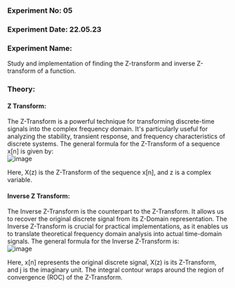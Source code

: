 ### Experiment No: 05
### Experiment Date: 22.05.23

### Experiment Name: 
Study and implementation of finding the Z-transform and inverse Z-transform of a function.

### Theory:

#### Z Transform:
The Z-Transform is a powerful technique for transforming discrete-time signals into the complex frequency domain. It's particularly useful for analyzing the stability, transient response, and frequency 
characteristics of discrete systems. The general formula for the Z-Transform of a sequence x[n] is given by:
<br>
![image](https://github.com/U-Zareen-010/RUET-ECE_4th-Year_1810010/assets/89699527/ecb4c25e-4617-43c6-ab4b-e17d0f4c81b6)

Here, X(z) is the Z-Transform of the sequence x[n], and z is a complex variable.

#### Inverse Z Transform:
The Inverse Z-Transform is the counterpart to the Z-Transform. It allows us to recover the original discrete signal from its Z-Domain representation. The Inverse Z-Transform is crucial for practical implementations, as it enables us to translate theoretical frequency domain analysis into actual time-domain signals. The general formula for the Inverse Z-Transform is:
<br>
![image](https://github.com/U-Zareen-010/RUET-ECE_4th-Year_1810010/assets/89699527/d9ef0a6a-57e1-451f-b8fd-dfc608535f5c)

Here, x[n] represents the original discrete signal, X(z) is its Z-Transform, and j is the imaginary unit. The integral contour wraps around the region of convergence (ROC) of the Z-Transform.
